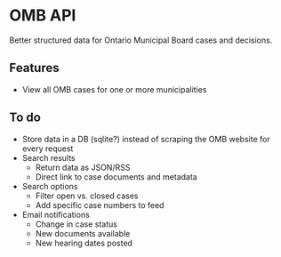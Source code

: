 OMB API
=======

Better structured data for Ontario Municipal Board cases and decisions.

## Features

- View all OMB cases for one or more municipalities

## To do

- Store data in a DB (sqlite?) instead of scraping the OMB website for every request
- Search results
	- Return data as JSON/RSS
	- Direct link to case documents and metadata
- Search options
	- Filter open vs. closed cases
	- Add specific case numbers to feed
- Email notifications
	- Change in case status
	- New documents available
	- New hearing dates posted
